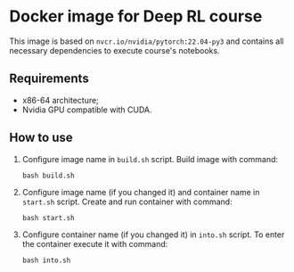 # Docker image for Deep RL course

This image is based on `nvcr.io/nvidia/pytorch:22.04-py3` and contains all necessary dependencies to execute course's notebooks.

## Requirements

- x86-64 architecture;
- Nvidia GPU compatible with CUDA.

## How to use

1. Configure image name in `build.sh` script. Build image with command:

    ```
    bash build.sh
    ```

2. Configure image name (if you changed it) and container name in `start.sh` script. Create and run container with command:

    ```
    bash start.sh
    ```

3. Configure container name (if you changed it) in `into.sh` script. To enter the container execute it with command:

    ```
    bash into.sh
    ```